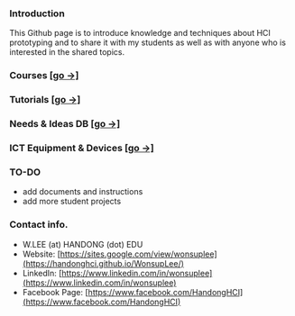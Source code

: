 ### Introduction

This Github page is to introduce knowledge and techniques about HCI prototyping and to share it with my students as well as with anyone who is interested in the shared topics.

### Courses [[go →]](Courses/README.md)
### Tutorials [[go →]](Tutorials/README.md)
### Needs & Ideas DB [[go →]](ideas.md)
### ICT Equipment & Devices [[go →]](devices.md)

### TO-DO
- add documents and instructions
- add more student projects

### Contact info.
- W.LEE (at) HANDONG (dot) EDU
- Website: [https://sites.google.com/view/wonsuplee](https://handonghci.github.io/WonsupLee/)
- LinkedIn: [https://www.linkedin.com/in/wonsuplee](https://www.linkedin.com/in/wonsuplee)
- Facebook Page: [https://www.facebook.com/HandongHCI](https://www.facebook.com/HandongHCI)
